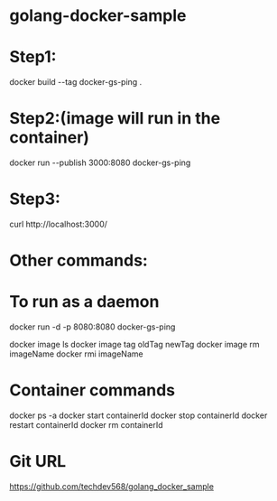 # golang-docker-sample

# Step1:
docker build --tag docker-gs-ping .

# Step2:(image will run in the container)
docker run --publish 3000:8080 docker-gs-ping

# Step3:
curl http://localhost:3000/


# Other commands:

# To run as a daemon 
docker run -d -p 8080:8080 docker-gs-ping

docker image ls
docker image tag oldTag newTag 
docker image rm imageName
docker rmi imageName


# Container commands
docker ps -a
docker start containerId
docker stop containerId
docker restart containerId
docker rm containerId

# Git URL
https://github.com/techdev568/golang_docker_sample
